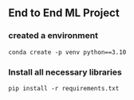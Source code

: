 ## End to End ML Project

### created a environment
```
conda create -p venv python==3.10
```
### Install all necessary libraries
```
pip install -r requirements.txt
```